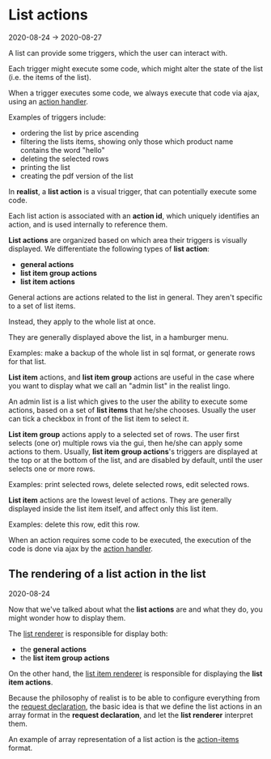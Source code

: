 List actions
==============
2020-08-24 -> 2020-08-27





 
A list can provide some triggers, which the user can interact with.

Each trigger might execute some code, which might alter the state of the list (i.e. the items of the list).

When a trigger executes some code, we always execute that code via ajax, using an [action handler](https://github.com/lingtalfi/Light_Realist/blob/master/doc/pages/realist-protagonists.md#the-action-handler).


Examples of triggers include:

- ordering the list by price ascending
- filtering the lists items, showing only those which product name contains the word "hello"
- deleting the selected rows
- printing the list
- creating the pdf version of the list


In **realist**, a **list action** is a visual trigger, that can potentially execute some code.

Each list action is associated with an **action id**, which uniquely identifies an action, and is used internally to reference them.


**List actions** are organized based on  which area their triggers is visually displayed.
We differentiate the following types of **list action**:

- **general actions**
- **list item group actions**
- **list item actions**


General actions are actions related to the list in general. They aren't specific to a set of list items.

Instead, they apply to the whole list at once.

They are generally displayed above the list, in a hamburger menu.

Examples: make a backup of the whole list in sql format, or generate rows for that list.



**List item** actions, and **list item group** actions are useful in the case where you want to display what we call an "admin list" in the realist lingo.


An admin list is a list which gives to the user the ability to execute some actions, based on a set of **list items** that he/she chooses.
Usually the user can tick a checkbox in front of the list item to select it. 


**List item group** actions apply to a selected set of rows. The user first selects (one or) multiple rows via the gui, then he/she
can apply some actions to them. Usually, **list item group actions**'s triggers are displayed at the top or at the bottom of the list, 
and are disabled by default, until the user selects one or more rows. 

Examples: print selected rows, delete selected rows, edit selected rows.


**List item** actions are the lowest level of actions. They are generally displayed inside the list item itself, and affect only this list item.

Examples: delete this row, edit this row.


When an action requires some code to be executed, the execution of the code is done via ajax by the [action handler](https://github.com/lingtalfi/Light_Realist/blob/master/doc/pages/realist-protagonists.md#the-action-handler).









The rendering of a list action in the list
---------
2020-08-24

Now that we've talked about what the **list actions** are and what they do, you might wonder how to display them.

The [list renderer](https://github.com/lingtalfi/Light_Realist/blob/master/doc/pages/realist-protagonists.md#the-list-renderer)
is responsible for display both:

- the **general actions**
- the **list item group actions**


On the other hand, the [list item renderer](https://github.com/lingtalfi/Light_Realist/blob/master/doc/pages/realist-protagonists.md#the-list-item-renderer) is responsible for displaying the **list item actions**.


Because the philosophy of realist is to be able to configure everything from the [request declaration](https://github.com/lingtalfi/Light_Realist/blob/master/doc/pages/request-declaration.md),
the basic idea is that we define the list actions in an array format in the **request declaration**, and let the **list renderer** interpret them.

An example of array representation of a list action is the [action-items](https://github.com/lingtalfi/Light_Realist/blob/master/doc/pages/action-items.md) format.

















